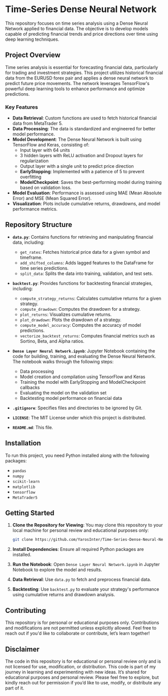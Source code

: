 # Time-Series Dense Neural Network

This repository focuses on time series analysis using a Dense Neural Network applied to financial data. The objective is to develop models capable of predicting financial trends and price directions over time using deep learning techniques.

## Project Overview

Time series analysis is essential for forecasting financial data, particularly for trading and investment strategies. This project utilizes historical financial data from the EURUSD forex pair and applies a dense neural network to predict future price movements. The network leverages TensorFlow's powerful deep learning tools to enhance performance and optimize predictions.

### Key Features

- **Data Retrieval**: Custom functions are used to fetch historical financial data from MetaTrader 5.
- **Data Processing**: The data is standardized and engineered for better model performance.
- **Model Development**: The Dense Neural Network is built using TensorFlow and Keras, consisting of:
  - Input layer with 64 units
  - 3 hidden layers with ReLU activation and Dropout layers for regularization
  - Output layer with a single unit to predict price direction
  - **EarlyStopping**: Implemented with a patience of 5 to prevent overfitting
  - **ModelCheckpoint**: Saves the best-performing model during training based on validation loss.
- **Model Evaluation**: Performance is assessed using MAE (Mean Absolute Error) and MSE (Mean Squared Error).
- **Visualization**: Plots include cumulative returns, drawdowns, and model performance metrics.

## Repository Structure

- **`data.py`**: Contains functions for retrieving and manipulating financial data, including:
  - `get_rates`: Fetches historical price data for a given symbol and timeframe.
  - `add_shifted_columns`: Adds lagged features to the DataFrame for time series predictions.
  - `split_data`: Splits the data into training, validation, and test sets.

- **`backtest.py`**: Provides functions for backtesting financial strategies, including:
  - `compute_strategy_returns`: Calculates cumulative returns for a given strategy.
  - `compute_drawdown`: Computes the drawdown for a strategy.
  - `plot_returns`: Visualizes cumulative returns.
  - `plot_drawdown`: Plots the drawdown of a strategy.
  - `compute_model_accuracy`: Computes the accuracy of model predictions.
  - `vectorize_backtest_returns`: Computes financial metrics such as Sortino, Beta, and Alpha ratios.

- **`Dense Layer Neural Network.ipynb`**: Jupyter Notebook containing the code for building, training, and evaluating the Dense Neural Network. The notebook walks through the following steps:
  - Data processing
  - Model creation and compilation using TensorFlow and Keras
  - Training the model with EarlyStopping and ModelCheckpoint callbacks
  - Evaluating the model on the validation set
  - Backtesting model performance on financial data

- **`.gitignore`**: Specifies files and directories to be ignored by Git.

- **`LICENSE`**: The MIT License under which this project is distributed.

- **`README.md`**: This file.

## Installation

To run this project, you need Python installed along with the following packages:

- `pandas`
- `numpy`
- `scikit-learn`
- `matplotlib`
- `tensorflow`
- `MetaTrader5`

## Getting Started

1. **Clone the Repository for Viewing**: You may clone this repository to your local machine for personal review and educational purposes only:
   ```bash 
   git clone https://github.com/YarosInter/Time-Series-Dense-Neural-Network.git
   ```
2. **Install Dependencies**: Ensure all required Python packages are installed.

3. **Run the Notebook**: Open `Dense Layer Neural Network.ipynb` in Jupyter Notebook to explore the model and results.

4. **Data Retrieval**: Use `data.py` to fetch and preprocess financial data.

5. **Backtesting**: Use `backtest.py` to evaluate your strategy's performance using cumulative returns and drawdown analysis.

   
   
## Contributing

This repository is for personal or educational purposes only. Contributions and modifications are not permitted unless explicitly allowed. Feel free to reach out if you'd like to collaborate or contribute, let’s learn together!


## Disclaimer

The code in this repository is for educational or personal review only and is not licensed for use, modification, or distribution. 
This code is part of my journey in learning and experimenting with new ideas. It’s shared for educational purposes and personal review. Please feel free to explore, but kindly reach out for permission if you’d like to use, modify, or distribute any part of it.
